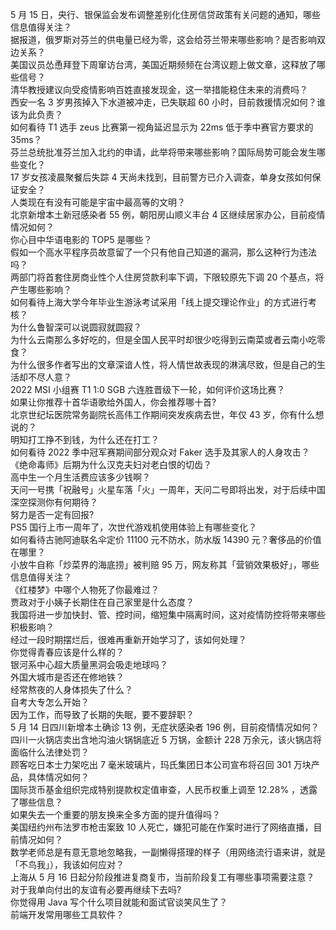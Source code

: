 5 月 15 日，央行、银保监会发布调整差别化住房信贷政策有关问题的通知，哪些信息值得关注？  
据报道，俄罗斯对芬兰的供电量已经为零，这会给芬兰带来哪些影响？是否影响双边关系？  
美国议员怂恿拜登下周窜访台湾，美国近期频频在台湾议题上做文章，这释放了哪些信号？  
清华教授建议向受疫情影响百姓直接发现金，这一举措能稳住未来的消费吗？  
西安一名 3 岁男孩掉入下水道被冲走，已失联超 60 小时，目前救援情况如何？谁该为此负责？  
如何看待 T1 选手 zeus 比赛第一视角延迟显示为 22ms 低于季中赛官方要求的 35ms？  
芬兰总统批准芬兰加入北约的申请，此举将带来哪些影响？国际局势可能会发生哪些变化？  
17 岁女孩凌晨聚餐后失踪 4 天尚未找到，目前警方已介入调查，单身女孩如何保证安全？  
人类现在有没有可能是宇宙中最高等的文明？  
北京新增本土新冠感染者 55 例，朝阳房山顺义丰台 4 区继续居家办公，目前疫情情况如何？  
你心目中华语电影的 TOP5 是哪些？  
假如一个高水平程序员故意留了一个只有他自己知道的漏洞，那么这种行为违法吗？  
两部门将首套住房商业性个人住房贷款利率下调，下限较原先下调 20 个基点，将产生哪些影响？  
如何看待上海大学今年毕业生游泳考试采用「线上提交理论作业」的方式进行考核？  
为什么鲁智深可以说圆寂就圆寂？  
为什么云南那么多好吃的，但是全国人民平时却很少吃得到云南菜或者云南小吃零食？  
为什么很多作者写出的文章深谙人性，将人情世故表现的淋漓尽致，但是自己的生活却不尽人意？  
2022 MSI 小组赛 T1 1:0 SGB 六连胜晋级下一轮，如何评价这场比赛？  
如果让你推荐十首华语歌给外国人，你会推荐哪十首?  
北京世纪坛医院常务副院长高伟工作期间突发疾病去世，年仅 43 岁，你有什么想说的？  
明知打工挣不到钱，为什么还在打工？  
如何看待 2022 季中冠军赛期间部分观众对 Faker 选手及其家人的人身攻击？  
《绝命毒师》后期为什么汉克夫妇对老白恨的切齿？  
高中生一个月生活费应该多少钱啊？  
天问一号携「祝融号」火星车落「火」一周年，天问二号即将出发，对于后续中国深空探测你有何期待？  
努力是否一定有回报?  
PS5 国行上市一周年了，次世代游戏机使用体验上有哪些变化？  
如何看待古驰阿迪联名伞定价 11100 元不防水，防水版 14390 元？奢侈品的价值在哪里？  
小放牛自称「炒菜界的海底捞」被判赔 95 万，网友称其「营销效果极好」，哪些信息值得关注？  
《红楼梦》中哪个人物死了你最难过？  
贾政对于小姨子长期住在自己家里是什么态度？  
我国将进一步加快封、管、控时间，缩短集中隔离时间，这对疫情防控将带来哪些积极影响？  
经过一段时期摆烂后，很难再重新开始学习了，该如何处理？  
你觉得青春应该是什么样的？  
银河系中心超大质量黑洞会吸走地球吗？  
外国大城市是否还在修地铁？  
经常熬夜的人身体损失了什么？  
自考大专怎么开始？  
因为工作，而导致了长期的失眠，要不要辞职？  
5 月 14 日四川新增本土确诊 13 例，无症状感染者 196 例，目前疫情情况如何？  
四川一火锅店卖出含地沟油火锅锅底近 5 万锅，金额计 228 万余元，该火锅店将面临什么法律处罚？  
顾客吃日本士力架吃出 7 毫米玻璃片，玛氏集团日本公司宣布将召回 301 万块产品，具体情况如何？  
国际货币基金组织完成特别提款权定值审查，人民币权重上调至 12.28% ，透露了哪些信息？  
如果失去一个重要的朋友换来全多方面的提升值得吗？  
美国纽约州布法罗市枪击案致 10 人死亡，嫌犯可能在作案时进行了网络直播，目前情况如何？  
数学老师总是有意无意地忽略我，一副懒得搭理的样子（用网络流行语来讲，就是「不鸟我」），我该如何应对？  
上海从 5 月 16 日起分阶段推进复商复市，当前阶段复工有哪些事项需要注意？  
对于我单向付出的友谊有必要再继续下去吗?  
你觉得用 Java 写个什么项目就能和面试官谈笑风生了？  
前端开发常用哪些工具软件？  
